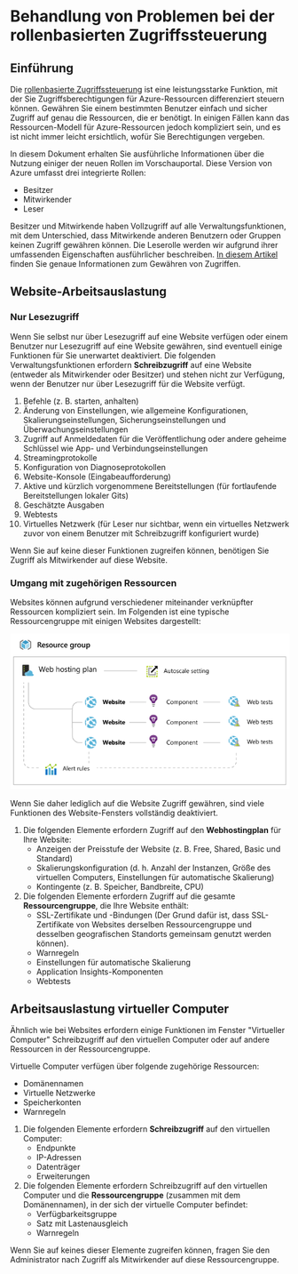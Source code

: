 ﻿<properties urlDisplayName="" pageTitle="Behandlung von Problemen bei der rollenbasierten Zugriffssteuerung" metaKeywords="" description="" metaCanonical="" services="" documentationCenter="" title="Role based access control troubleshooting" authors="Stephen Siciliano"  solutions="" writer="" manager="terrylan" editor=""  />

<tags ms.service="multiple" ms.workload="multiple" ms.tgt_pltfrm="ibiza" ms.devlang="na" ms.topic="article" ms.date="11/03/2014" ms.author="Stephen Siciliano" />

# Behandlung von Problemen bei der rollenbasierten Zugriffssteuerung

## Einführung

Die [rollenbasierte Zugriffssteuerung](http://azure.microsoft.com/de-de/documentation/articles/role-based-access-control-configure/) ist eine leistungsstarke Funktion, mit der Sie Zugriffsberechtigungen für Azure-Ressourcen differenziert steuern können. Gewähren Sie einem bestimmten Benutzer einfach und sicher Zugriff auf genau die Ressourcen, die er benötigt. In einigen Fällen kann das Ressourcen-Modell für Azure-Ressourcen jedoch kompliziert sein, und es ist nicht immer leicht ersichtlich, wofür Sie Berechtigungen vergeben.

In diesem Dokument erhalten Sie ausführliche Informationen über die Nutzung einiger der neuen Rollen im Vorschauportal.  Diese Version von Azure umfasst drei integrierte Rollen:
* Besitzer
* Mitwirkender
* Leser

Besitzer und Mitwirkende haben Vollzugriff auf alle Verwaltungsfunktionen, mit dem Unterschied, dass Mitwirkende anderen Benutzern oder Gruppen keinen Zugriff gewähren können. Die Leserolle werden wir aufgrund ihrer umfassenden Eigenschaften ausführlicher beschreiben. [In diesem Artikel](http://azure.microsoft.com/de-de/documentation/articles/role-based-access-control-configure/) finden Sie genaue Informationen zum Gewähren von Zugriffen.

## Website-Arbeitsauslastung

### Nur Lesezugriff 

Wenn Sie selbst nur über Lesezugriff auf eine Website verfügen oder einem Benutzer nur Lesezugriff auf eine Website gewähren, sind eventuell einige Funktionen für Sie unerwartet deaktiviert. Die folgenden Verwaltungsfunktionen erfordern **Schreibzugriff** auf eine Website (entweder als Mitwirkender oder Besitzer) und stehen nicht zur Verfügung, wenn der Benutzer nur über Lesezugriff für die Website verfügt. 
 
1. Befehle (z. B. starten, anhalten)
2. Änderung von Einstellungen, wie allgemeine Konfigurationen, Skalierungseinstellungen, Sicherungseinstellungen und Überwachungseinstellungen
3. Zugriff auf Anmeldedaten für die Veröffentlichung oder andere geheime Schlüssel wie App- und Verbindungseinstellungen
4. Streamingprotokolle
5. Konfiguration von Diagnoseprotokollen
6. Website-Konsole (Eingabeaufforderung)
7. Aktive und kürzlich vorgenommene Bereitstellungen (für fortlaufende Bereitstellungen lokaler Gits)
8. Geschätzte Ausgaben
9. Webtests
10. Virtuelles Netzwerk (für Leser nur sichtbar, wenn ein virtuelles Netzwerk zuvor von einem Benutzer mit Schreibzugriff konfiguriert wurde)
 
Wenn Sie auf keine dieser Funktionen zugreifen können, benötigen Sie Zugriff als Mitwirkender auf diese Website. 

### Umgang mit zugehörigen Ressourcen
 
Websites können aufgrund verschiedener miteinander verknüpfter Ressourcen kompliziert sein. Im Folgenden ist eine typische Ressourcengruppe mit einigen Websites dargestellt:

![Website resource group](./media/role-based-access-control-troubleshooting/Website-resource-model.png)

Wenn Sie daher lediglich auf die Website Zugriff gewähren, sind viele Funktionen des Website-Fensters vollständig deaktiviert. 
 
1. Die folgenden Elemente erfordern Zugriff auf den **Webhostingplan** für Ihre Website:  
    * Anzeigen der Preisstufe der Website (z. B. Free, Shared, Basic und Standard)
    * Skalierungskonfiguration (d. h. Anzahl der Instanzen, Größe des virtuellen Computers, Einstellungen für automatische Skalierung)
    * Kontingente (z. B. Speicher, Bandbreite, CPU)
2. Die folgenden Elemente erfordern Zugriff auf die gesamte **Ressourcengruppe**, die Ihre Website enthält:  
    * SSL-Zertifikate und -Bindungen (Der Grund dafür ist, dass SSL-Zertifikate von Websites derselben Ressourcengruppe und desselben geografischen Standorts gemeinsam genutzt werden können).
    * Warnregeln
    * Einstellungen für automatische Skalierung
    * Application Insights-Komponenten
    * Webtests

## Arbeitsauslastung virtueller Computer

Ähnlich wie bei Websites erfordern einige Funktionen im Fenster "Virtueller Computer" Schreibzugriff auf den virtuellen Computer oder auf andere Ressourcen in der Ressourcengruppe.

Virtuelle Computer verfügen über folgende zugehörige Ressourcen:
* Domänennamen
* Virtuelle Netzwerke
* Speicherkonten
* Warnregeln

1. Die folgenden Elemente erfordern **Schreibzugriff** auf den virtuellen Computer:  
    * Endpunkte
    * IP-Adressen
    * Datenträger
    * Erweiterungen
2. Die folgenden Elemente erfordern Schreibzugriff auf den virtuellen Computer und die **Ressourcengruppe** (zusammen mit dem Domänennamen), in der sich der virtuelle Computer befindet:  
    * Verfügbarkeitsgruppe
    * Satz mit Lastenausgleich
    * Warnregeln
    
Wenn Sie auf keines dieser Elemente zugreifen können, fragen Sie den Administrator nach Zugriff als Mitwirkender auf diese Ressourcengruppe.
